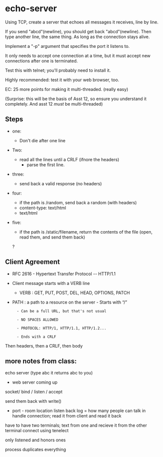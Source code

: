 # echo-server

Using TCP, create a server that echoes all messages it receives, line by line.

If you send "abcd"(newline), you should get back "abcd"(newline). Then type another line, the same thing. As long as the connection stays alive. 

Implement a "-p" argument that specifies the port it listens to.

It only needs to accept one connection at a time, but it must accept new connections after one is terminated.

Test this with telnet; you'll probably need to install it.

Highly recommended: test it with your web browser, too.

EC: 25 more points for making it multi-threaded. (really easy)

(Surprise: this will be the basis of Asst 12, so ensure you understand it completely. And asst 12 *must* be multi-threaded)

## Steps

- one: 
    - Don't die after one line
- Two: 
    - read all the lines until a CRLF (ifnore the headers)
        - parse the first line.
- three: 
    - send back a valid response (no headers)
- four: 
    - if the path is /random, send back a random (with headers)
    - content-type: text/html
    - text/html
- five:
    - if the path is /static/filename, return the contents of the file
    (open, read them, and send them back)

    ?


## Client Agreement

- RFC 2616 - Hypertext Transfer Protocol -- HTTP/1.1

- Client message starts with a VERB line
    - VERB : GET, PUT, POST, DEL, HEAD, OPTIONS, PATCH

- PATH : a path to a resource on the server
        - Starts with “/”

        - Can be a full URL, but that's not usual

        - NO SPACES ALLOWED

        - PROTOCOL: HTTP/1, HTTP/1.1, HTTP/1.2...

        - Ends with a CRLF
       
Then headers, then a CRLF, then body


## more notes from class:
echo server (type abc it returns abc to you)
- web server coming up

socket/ bind / listen / accept

send them back with write()

- port - room location
listen back log = how many people can talk
in handle connection; read it from client and read it back

have to have two terminals; text from one and recieve it from the other terminal
connect using tenelect

only listened and honors ones

process duplicates everything 
